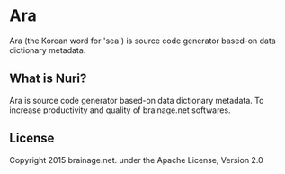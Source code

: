 # Ara

Ara (the Korean word for 'sea') is source code generator based-on data dictionary metadata.

## What is Nuri?

Ara is source code generator based-on data dictionary metadata. To increase productivity and quality of brainage.net softwares.

## License

Copyright 2015 brainage.net. under the Apache License, Version 2.0
